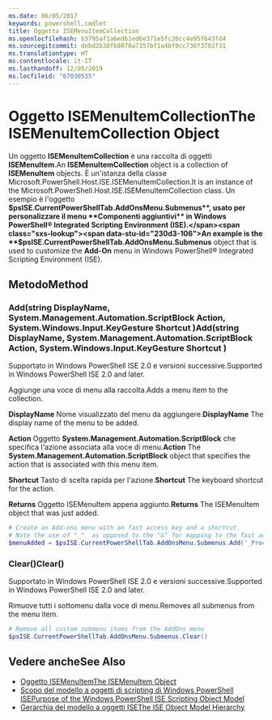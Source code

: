 ```yaml
---
ms.date: 06/05/2017
keywords: powershell,cmdlet
title: Oggetto ISEMenuItemCollection
ms.openlocfilehash: b3795af1a6ed61ed6e371e5fc20cc4e95f643fd4
ms.sourcegitcommit: debd2b38fb8070a7357bf1a4bf9cc736f3702f31
ms.translationtype: HT
ms.contentlocale: it-IT
ms.lasthandoff: 12/05/2019
ms.locfileid: "67030535"
---
```

# <a name="the-isemenuitemcollection-object"></a><span data-ttu-id="230d3-103">Oggetto ISEMenuItemCollection</span><span class="sxs-lookup"><span data-stu-id="230d3-103">The ISEMenuItemCollection Object</span></span>

<span data-ttu-id="230d3-104">Un oggetto **ISEMenuItemCollection** è una raccolta di oggetti **ISEMenuItem**.</span><span class="sxs-lookup"><span data-stu-id="230d3-104">An **ISEMenuItemCollection** object is a collection of **ISEMenuItem** objects.</span></span> <span data-ttu-id="230d3-105">È un'istanza della classe Microsoft.PowerShell.Host.ISE.ISEMenuItemCollection.</span><span class="sxs-lookup"><span data-stu-id="230d3-105">It is an instance of the Microsoft.PowerShell.Host.ISE.ISEMenuItemCollection class.</span></span> <span data-ttu-id="230d3-106">Un esempio è l'oggetto **$psISE.CurrentPowerShellTab.AddOnsMenu.Submenus**, usato per personalizzare il menu **Componenti aggiuntivi** in Windows PowerShell® Integrated Scripting Environment (ISE).</span><span class="sxs-lookup"><span data-stu-id="230d3-106">An example is the **$psISE.CurrentPowerShellTab.AddOnsMenu.Submenus** object that is used to customize the **Add-On** menu in Windows PowerShell® Integrated Scripting Environment (ISE).</span></span>

## <a name="method"></a><span data-ttu-id="230d3-107">Metodo</span><span class="sxs-lookup"><span data-stu-id="230d3-107">Method</span></span>

### <a name="addstring-displayname-systemmanagementautomationscriptblock-action-systemwindowsinputkeygesture-shortcut-"></a><span data-ttu-id="230d3-108">Add\(string DisplayName, System.Management.Automation.ScriptBlock Action, System.Windows.Input.KeyGesture Shortcut \)</span><span class="sxs-lookup"><span data-stu-id="230d3-108">Add\(string DisplayName, System.Management.Automation.ScriptBlock Action, System.Windows.Input.KeyGesture Shortcut \)</span></span>

<span data-ttu-id="230d3-109">Supportato in Windows PowerShell ISE 2.0 e versioni successive.</span><span class="sxs-lookup"><span data-stu-id="230d3-109">Supported in Windows PowerShell ISE 2.0 and later.</span></span>

<span data-ttu-id="230d3-110">Aggiunge una voce di menu alla raccolta.</span><span class="sxs-lookup"><span data-stu-id="230d3-110">Adds a menu item to the collection.</span></span>

<span data-ttu-id="230d3-111">**DisplayName** Nome visualizzato del menu da aggiungere.</span><span class="sxs-lookup"><span data-stu-id="230d3-111">**DisplayName** The display name of the menu to be added.</span></span>

<span data-ttu-id="230d3-112">**Action** Oggetto **System.Management.Automation.ScriptBlock** che specifica l'azione associata alla voce di menu.</span><span class="sxs-lookup"><span data-stu-id="230d3-112">**Action** The **System.Management.Automation.ScriptBlock** object that specifies the action that is associated with this menu item.</span></span>

<span data-ttu-id="230d3-113">**Shortcut** Tasto di scelta rapida per l'azione.</span><span class="sxs-lookup"><span data-stu-id="230d3-113">**Shortcut** The keyboard shortcut for the action.</span></span>

<span data-ttu-id="230d3-114">**Returns** Oggetto ISEMenuItem appena aggiunto.</span><span class="sxs-lookup"><span data-stu-id="230d3-114">**Returns** The ISEMenuItem object that was just added.</span></span>

```powershell
# Create an Add-ons menu with an fast access key and a shortcut.
# Note the use of "_"  as opposed to the "&" for mapping to the fast access key letter for the menu item.
$menuAdded = $psISE.CurrentPowerShellTab.AddOnsMenu.Submenus.Add('_Process', {Get-Process}, 'Alt+P')
```

### <a name="clear"></a><span data-ttu-id="230d3-115">Clear\(\)</span><span class="sxs-lookup"><span data-stu-id="230d3-115">Clear\(\)</span></span>

<span data-ttu-id="230d3-116">Supportato in Windows PowerShell ISE 2.0 e versioni successive.</span><span class="sxs-lookup"><span data-stu-id="230d3-116">Supported in Windows PowerShell ISE 2.0 and later.</span></span>

<span data-ttu-id="230d3-117">Rimuove tutti i sottomenu dalla voce di menu.</span><span class="sxs-lookup"><span data-stu-id="230d3-117">Removes all submenus from the menu item.</span></span>

```powershell
# Remove all custom submenu items from the AddOns menu
$psISE.CurrentPowerShellTab.AddOnsMenu.Submenus.Clear()
```

## <a name="see-also"></a><span data-ttu-id="230d3-118">Vedere anche</span><span class="sxs-lookup"><span data-stu-id="230d3-118">See Also</span></span>

- [<span data-ttu-id="230d3-119">Oggetto ISEMenuItem</span><span class="sxs-lookup"><span data-stu-id="230d3-119">The ISEMenuItem Object</span></span>](The-ISEMenuItem-Object.md)
- [<span data-ttu-id="230d3-120">Scopo del modello a oggetti di scripting di Windows PowerShell ISE</span><span class="sxs-lookup"><span data-stu-id="230d3-120">Purpose of the Windows PowerShell ISE Scripting Object Model</span></span>](Purpose-of-the-Windows-PowerShell-ISE-Scripting-Object-Model.md)
- [<span data-ttu-id="230d3-121">Gerarchia del modello a oggetti ISE</span><span class="sxs-lookup"><span data-stu-id="230d3-121">The ISE Object Model Hierarchy</span></span>](The-ISE-Object-Model-Hierarchy.md)
